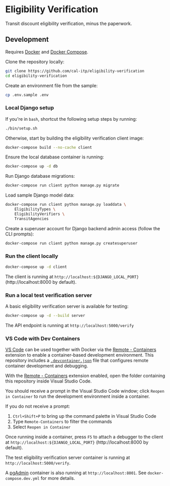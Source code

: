 # Eligibility Verification

Transit discount eligibility verification, minus the paperwork.

## Development

Requires [Docker][docker] and [Docker Compose][docker-compose].

Clone the repository locally:

```bash
git clone https://github.com/cal-itp/eligibility-verification
cd eligibility-verification
```

Create an environment file from the sample:

```bash
cp .env.sample .env
```

### Local Django setup

If you're in `bash`, shortcut the following setup steps by running:

```bash
./bin/setup.sh
```

Otherwise, start by building the eligibility verification client image:

```bash
docker-compose build --no-cache client
```

Ensure the local database container is running:

```bash
docker-compose up -d db
```

Run Django database migrations:

```bash
docker-compose run client python manage.py migrate
```

Load sample Django model data:

```bash
docker-compose run client python manage.py loaddata \
    EligibilityTypes \
    EligibilityVerifiers \
    TransitAgencies
```

Create a superuser account for Django backend admin access (follow the CLI prompts):

```bash
docker-compose run client python manage.py createsuperuser
```

### Run the client locally

```bash
docker-compose up -d client
```

The client is running at `http://localhost:${DJANGO_LOCAL_PORT}` (http://localhost:8000 by default).

### Run a local test verification server

A basic eligibility verification server is available for testing:

```bash
docker-compose up -d --build server
```

The API endpoint is running at `http://localhost:5000/verify`

### VS Code with Dev Containers

[VS Code][vscode] can be used together with Docker via the [Remote - Containers][vscode-containers] extension to enable a
container-based development environment. This repository includes a [`.devcontainer.json`][config-file] file that configures
remote container development and debugging.

With the [Remote - Containers][vscode-containers] extension enabled, open the folder containing this repository inside Visual
Studio Code.

You should receive a prompt in the Visual Studio Code window; click `Reopen in Container` to run the development environment
inside a container.

If you do not receive a prompt:

1. `Ctrl+Shift+P` to bring up the command palette in Visual Studio Code
1. Type `Remote-Containers` to filter the commands
1. Select `Reopen in Container`

Once running inside a container, press `F5` to attach a debugger to the client at `http://localhost:${DJANGO_LOCAL_PORT}`
(http://localhost:8000 by default).

The test eligibility verification server container is running at `http://localhost:5000/verify`.

A [pgAdmin][pgadmin] container is also running at `http://localhost:8001`. See `docker-compose.dev.yml` for more details.

[config-file]: ./.devcontainer.json
[docker]: https://docs.docker.com/
[docker-compose]: https://docs.docker.com/compose/
[pgadmin]: https://www.pgadmin.org/
[vscode]: https://code.visualstudio.com/
[vscode-containers]: https://code.visualstudio.com/docs/remote/containers
